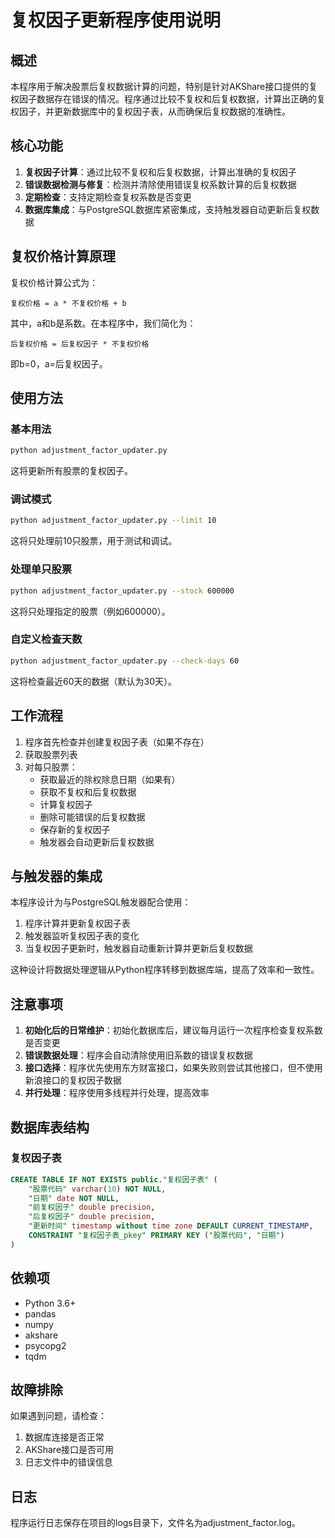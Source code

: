 # 复权因子更新程序使用说明

## 概述

本程序用于解决股票后复权数据计算的问题，特别是针对AKShare接口提供的复权因子数据存在错误的情况。程序通过比较不复权和后复权数据，计算出正确的复权因子，并更新数据库中的复权因子表，从而确保后复权数据的准确性。

## 核心功能

1. **复权因子计算**：通过比较不复权和后复权数据，计算出准确的复权因子
2. **错误数据检测与修复**：检测并清除使用错误复权系数计算的后复权数据
3. **定期检查**：支持定期检查复权系数是否变更
4. **数据库集成**：与PostgreSQL数据库紧密集成，支持触发器自动更新后复权数据

## 复权价格计算原理

复权价格计算公式为：

```
复权价格 = a * 不复权价格 + b
```

其中，a和b是系数。在本程序中，我们简化为：

```
后复权价格 = 后复权因子 * 不复权价格
```

即b=0，a=后复权因子。

## 使用方法

### 基本用法

```bash
python adjustment_factor_updater.py
```

这将更新所有股票的复权因子。

### 调试模式

```bash
python adjustment_factor_updater.py --limit 10
```

这将只处理前10只股票，用于测试和调试。

### 处理单只股票

```bash
python adjustment_factor_updater.py --stock 600000
```

这将只处理指定的股票（例如600000）。

### 自定义检查天数

```bash
python adjustment_factor_updater.py --check-days 60
```

这将检查最近60天的数据（默认为30天）。

## 工作流程

1. 程序首先检查并创建复权因子表（如果不存在）
2. 获取股票列表
3. 对每只股票：
   - 获取最近的除权除息日期（如果有）
   - 获取不复权和后复权数据
   - 计算复权因子
   - 删除可能错误的后复权数据
   - 保存新的复权因子
   - 触发器会自动更新后复权数据

## 与触发器的集成

本程序设计为与PostgreSQL触发器配合使用：

1. 程序计算并更新复权因子表
2. 触发器监听复权因子表的变化
3. 当复权因子更新时，触发器自动重新计算并更新后复权数据

这种设计将数据处理逻辑从Python程序转移到数据库端，提高了效率和一致性。

## 注意事项

1. **初始化后的日常维护**：初始化数据库后，建议每月运行一次程序检查复权系数是否变更
2. **错误数据处理**：程序会自动清除使用旧系数的错误复权数据
3. **接口选择**：程序优先使用东方财富接口，如果失败则尝试其他接口，但不使用新浪接口的复权因子数据
4. **并行处理**：程序使用多线程并行处理，提高效率

## 数据库表结构

### 复权因子表

```sql
CREATE TABLE IF NOT EXISTS public."复权因子表" (
    "股票代码" varchar(10) NOT NULL,
    "日期" date NOT NULL,
    "前复权因子" double precision,
    "后复权因子" double precision,
    "更新时间" timestamp without time zone DEFAULT CURRENT_TIMESTAMP,
    CONSTRAINT "复权因子表_pkey" PRIMARY KEY ("股票代码", "日期")
)
```

## 依赖项

- Python 3.6+
- pandas
- numpy
- akshare
- psycopg2
- tqdm

## 故障排除

如果遇到问题，请检查：

1. 数据库连接是否正常
2. AKShare接口是否可用
3. 日志文件中的错误信息

## 日志

程序运行日志保存在项目的logs目录下，文件名为adjustment_factor.log。